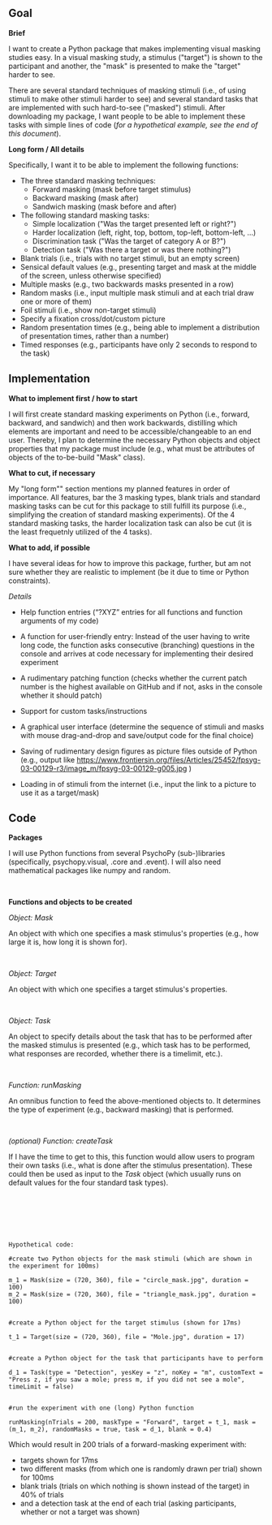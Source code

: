 ## Goal


**Brief**

I want to create a Python package that makes implementing visual masking studies easy. In a visual masking study, a stimulus ("target") is shown to the participant and another, the "mask" is presented to make the "target" harder to see.

There are several standard techniques of masking stimuli (i.e., of using stimuli to make other stimuli harder to see) and several standard tasks that are implemented with such hard-to-see ("masked") stimuli. After downloading my package, I want people to be able to implement these tasks with simple lines of code (*for a hypothetical example, see the end of this document*).


**Long form / All details**

Specifically, I want it to be able to implement the following functions:

* The three standard masking techniques:  
  + Forward masking (mask before target stimulus)   
  + Backward masking (mask after) 
  + Sandwich masking (mask before and after)
* The following standard masking tasks:
  + Simple localization ("Was the target presented left or right?")
  + Harder localization (left, right, top, bottom, top-left, bottom-left, …)
  + Discrimination task ("Was the target of category A or B?")
  + Detection task ("Was there a target or was there nothing?")
* Blank trials (i.e., trials with no target stimuli, but an empty screen)
* Sensical default values (e.g., presenting target and mask at the middle of the screen, unless otherwise specified)
* Multiple masks (e.g., two backwards masks presented in a row)
* Random masks (i.e., input multiple mask stimuli and at each trial draw one or more of them)
* Foil stimuli (i.e., show non-target stimuli)
* Specify a fixation cross/dot/custom picture
* Random presentation times (e.g., being able to implement a distribution of presentation times, rather than a number)
* Timed responses (e.g., participants have only 2 seconds to respond to the task)


## Implementation

**What to implement first / how to start**

I will first create standard masking experiments on Python (i.e., forward, backward, and sandwich) and then work backwards, distilling which elements are important and need to be accessible/changeable to an end user. Thereby, I plan to determine the necessary Python objects and object properties that my package must include (e.g., what must be attributes of objects of the to-be-build "Mask" class).


**What to cut, if necessary**

My "long form"" section mentions my planned features in order of importance. All features, bar the 3 masking types, blank trials and standard masking tasks can be cut for this package to still fulfill its purpose (i.e., simplifying the creation of standard masking experiments). Of the 4 standard masking tasks, the harder localization task can also be cut (it is the least frequetnly utilized of the 4 tasks).


**What to add, if possible**

I have several ideas for how to improve this package, further, but am not sure whether they are realistic to implement (be it due to time or Python constraints).

*Details* 

* Help function entries (“?XYZ” entries for all functions and function arguments of my code)
* A function for user-friendly entry:
Instead of the user having to write long code, the function asks consecutive (branching) questions in the console and arrives at code necessary for implementing their desired experiment

* A rudimentary patching function (checks whether the current patch number is the highest available on GitHub and if not, asks in the console whether it should patch)
* Support for custom tasks/instructions
* A graphical user interface (determine the sequence of stimuli and masks with mouse drag-and-drop and save/output code for the final choice)
* Saving of rudimentary design figures as picture files outside of Python (e.g., output like https://www.frontiersin.org/files/Articles/25452/fpsyg-03-00129-r3/image_m/fpsyg-03-00129-g005.jpg )
* Loading in of stimuli from the internet (i.e., input the link to a picture to use it as a target/mask)

## Code

**Packages**


I will use Python functions from several PsychoPy (sub-)libraries (specifically, psychopy.visual, .core and .event). I will also need mathematical packages like numpy and random.
 

&nbsp;
 
**Functions and objects to be created**

*Object: Mask*

An object with which one specifies a mask stimulus's properties (e.g., how large it is, how long it is shown for).

&nbsp;

*Object: Target*

An object with which one specifies a target stimulus's properties.

&nbsp;

*Object: Task*

An object to specify details about the task that has to be performed after the masked stimulus is presented (e.g., which task has to be performed, what responses are recorded, whether there is a timelimit, etc.).

&nbsp;

*Function: runMasking*

An omnibus function to feed the above-mentioned objects to. It determines the type of experiment (e.g., backward masking) that is performed.

&nbsp;


*(optional)*
*Function: createTask*

If I have the time to get to this, this function would allow users to program their own tasks (i.e., what is done after the stimulus presentation). These could then be used as input to the *Task* object (which usually runs on default values for the four standard task types). 

&nbsp;

&nbsp;

&nbsp;

`Hypothetical code:`
```
#create two Python objects for the mask stimuli (which are shown in the experiment for 100ms)

m_1 = Mask(size = (720, 360), file = "circle_mask.jpg", duration = 100)  
m_2 = Mask(size = (720, 360), file = "triangle_mask.jpg", duration = 100)


#create a Python object for the target stimulus (shown for 17ms)

t_1 = Target(size = (720, 360), file = "Mole.jpg", duration = 17) 


#create a Python object for the task that participants have to perform

d_1 = Task(type = "Detection", yesKey = "z", noKey = "m", customText = "Press z, if you saw a mole; press m, if you did not see a mole", timeLimit = false)


#run the experiment with one (long) Python function

runMasking(nTrials = 200, maskType = "Forward", target = t_1, mask = (m_1, m_2), randomMasks = true, task = d_1, blank = 0.4)
```

Which would result in 200 trials of a forward-masking experiment with: 

* targets shown for 17ms 
* two different masks (from which one is randomly drawn per trial) shown for 100ms
* blank trials (trials on which nothing is shown instead of the target) in 40% of trials 
* and a detection task at the end of each trial (asking participants, whether or not a target was shown) 